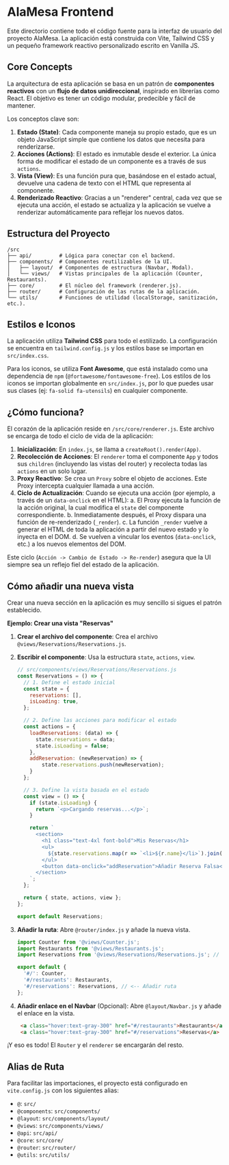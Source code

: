 # AlaMesa Frontend

Este directorio contiene todo el código fuente para la interfaz de usuario del proyecto AlaMesa. La aplicación está construida con Vite, Tailwind CSS y un pequeño framework reactivo personalizado escrito en Vanilla JS.

## Core Concepts

La arquitectura de esta aplicación se basa en un patrón de **componentes reactivos** con un **flujo de datos unidireccional**, inspirado en librerías como React. El objetivo es tener un código modular, predecible y fácil de mantener.

Los conceptos clave son:
1.  **Estado (State)**: Cada componente maneja su propio estado, que es un objeto JavaScript simple que contiene los datos que necesita para renderizarse.
2.  **Acciones (Actions)**: El estado es inmutable desde el exterior. La única forma de modificar el estado de un componente es a través de sus `actions`.
3.  **Vista (View)**: Es una función pura que, basándose en el estado actual, devuelve una cadena de texto con el HTML que representa al componente.
4.  **Renderizado Reactivo**: Gracias a un "renderer" central, cada vez que se ejecuta una acción, el estado se actualiza y la aplicación se vuelve a renderizar automáticamente para reflejar los nuevos datos.

## Estructura del Proyecto

```
/src
├── api/         # Lógica para conectar con el backend.
├── components/  # Componentes reutilizables de la UI.
│   ├── layout/  # Componentes de estructura (Navbar, Modal).
│   └── views/   # Vistas principales de la aplicación (Counter, Restaurants).
├── core/        # El núcleo del framework (renderer.js).
├── router/      # Configuración de las rutas de la aplicación.
└── utils/       # Funciones de utilidad (localStorage, sanitización, etc.).
```

## Estilos e Iconos

La aplicación utiliza **Tailwind CSS** para todo el estilizado. La configuración se encuentra en `tailwind.config.js` y los estilos base se importan en `src/index.css`.

Para los iconos, se utiliza **Font Awesome**, que está instalado como una dependencia de `npm` (`@fortawesome/fontawesome-free`). Los estilos de los iconos se importan globalmente en `src/index.js`, por lo que puedes usar sus clases (ej: `fa-solid fa-utensils`) en cualquier componente.

## ¿Cómo funciona?

El corazón de la aplicación reside en `/src/core/renderer.js`. Este archivo se encarga de todo el ciclo de vida de la aplicación:

1.  **Inicialización**: En `index.js`, se llama a `createRoot().render(App)`.
2.  **Recolección de Acciones**: El `renderer` toma el componente `App` y todos sus `children` (incluyendo las vistas del router) y recolecta todas las `actions` en un solo lugar.
3.  **Proxy Reactivo**: Se crea un `Proxy` sobre el objeto de acciones. Este Proxy intercepta cualquier llamada a una acción.
4.  **Ciclo de Actualización**: Cuando se ejecuta una acción (por ejemplo, a través de un `data-onclick` en el HTML):
    a. El Proxy ejecuta la función de la acción original, la cual modifica el `state` del componente correspondiente.
    b. Inmediatamente después, el Proxy dispara una función de re-renderizado (`_render`).
    c. La función `_render` vuelve a generar el HTML de toda la aplicación a partir del nuevo estado y lo inyecta en el DOM.
    d. Se vuelven a vincular los eventos (`data-onclick`, etc.) a los nuevos elementos del DOM.

Este ciclo (`Acción -> Cambio de Estado -> Re-render`) asegura que la UI siempre sea un reflejo fiel del estado de la aplicación.

## Cómo añadir una nueva vista

Crear una nueva sección en la aplicación es muy sencillo si sigues el patrón establecido.

**Ejemplo: Crear una vista "Reservas"**

1.  **Crear el archivo del componente**:
    Crea el archivo `@views/Reservations/Reservations.js`.

2.  **Escribir el componente**:
    Usa la estructura `state`, `actions`, `view`.

    ```javascript
    // src/components/views/Reservations/Reservations.js
    const Reservations = () => {
      // 1. Define el estado inicial
      const state = {
        reservations: [],
        isLoading: true,
      };

      // 2. Define las acciones para modificar el estado
      const actions = {
        loadReservations: (data) => {
          state.reservations = data;
          state.isLoading = false;
        },
        addReservation: (newReservation) => {
            state.reservations.push(newReservation);
        }
      };

      // 3. Define la vista basada en el estado
      const view = () => {
        if (state.isLoading) {
          return `<p>Cargando reservas...</p>`;
        }

        return `
          <section>
            <h1 class="text-4xl font-bold">Mis Reservas</h1>
            <ul>
              ${state.reservations.map(r => `<li>${r.name}</li>`).join('')}
            </ul>
            <button data-onclick="addReservation">Añadir Reserva Falsa</button>
          </section>
        `;
      };

      return { state, actions, view };
    };

    export default Reservations;
    ```

3.  **Añadir la ruta**:
    Abre `@router/index.js` y añade la nueva vista.

    ```javascript
    import Counter from '@views/Counter.js';
    import Restaurants from '@views/Restaurants.js';
    import Reservations from '@views/Reservations/Reservations.js'; // <-- Importar

    export default {
      '#/': Counter,
      '#/restaurants': Restaurants,
      '#/reservations': Reservations, // <-- Añadir ruta
    };
    ```

4.  **Añadir enlace en el Navbar** (Opcional):
    Abre `@layout/Navbar.js` y añade el enlace en la vista.

    ```html
     <a class="hover:text-gray-300" href="#/restaurants">Restaurants</a>
     <a class="hover:text-gray-300" href="#/reservations">Reservas</a> <!-- <-- Añadir enlace -->
    ```

¡Y eso es todo! El `Router` y el `renderer` se encargarán del resto.

## Alias de Ruta

Para facilitar las importaciones, el proyecto está configurado en `vite.config.js` con los siguientes alias:

-   `@`: `src/`
-   `@components`: `src/components/`
-   `@layout`: `src/components/layout/`
-   `@views`: `src/components/views/`
-   `@api`: `src/api/`
-   `@core`: `src/core/`
-   `@router`: `src/router/`
-   `@utils`: `src/utils/`
